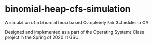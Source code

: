 # binomial-heap-cfs-simulation
A simulation of a binomial heap based Completely Fair Scheduler in C#

Designed and implemented as a part of the Operating Systems Class project in the Spring of 2020 at GSU.
